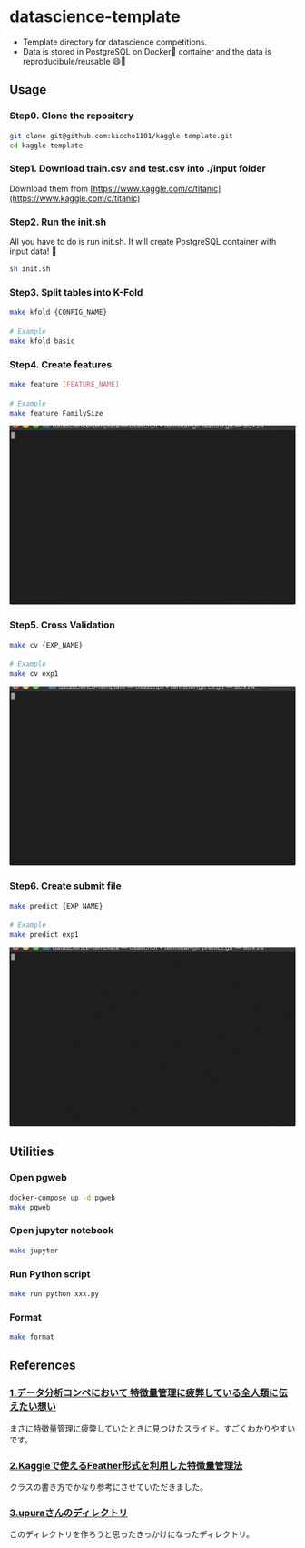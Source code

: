 # datascience-template

- Template directory for datascience competitions.
- Data is stored in PostgreSQL on Docker🐳 container and the data is reproducibule/reusable 😄🎉

## Usage

### Step0. Clone the repository

```sh
git clone git@github.com:kiccho1101/kaggle-template.git
cd kaggle-template
```

### Step1. Download train.csv and test.csv into ./input folder

Download them from [https://www.kaggle.com/c/titanic](https://www.kaggle.com/c/titanic)

### Step2. Run the init.sh

All you have to do is run init.sh.
It will create PostgreSQL container with input data! 🎉

```bash
sh init.sh
```

### Step3. Split tables into K-Fold

```sh
make kfold {CONFIG_NAME}

# Example
make kfold basic
```

### Step4. Create features

```sh
make feature [FEATURE_NAME]

# Example
make feature FamilySize
```

![](./gif/feature.gif)

### Step5. Cross Validation

```sh
make cv {EXP_NAME}

# Example
make cv exp1
```

![](./gif/cv.gif)

### Step6. Create submit file

```sh
make predict {EXP_NAME}

# Example
make predict exp1
```

![](./gif/predict.gif)


## Utilities

### Open pgweb

```sh
docker-compose up -d pgweb
make pgweb
```

### Open jupyter notebook

```sh
make jupyter
```

### Run Python script

```sh
make run python xxx.py
```

### Format

```sh
make format
```

## References

### [1.データ分析コンペにおいて 特徴量管理に疲弊している全人類に伝えたい想い][1]

まさに特徴量管理に疲弊していたときに見つけたスライド。すごくわかりやすいです。

### [2.Kaggleで使えるFeather形式を利用した特徴量管理法][2]

クラスの書き方でかなり参考にさせていただきました。

### [3.upuraさんのディレクトリ][3]

このディレクトリを作ろうと思ったきっかけになったディレクトリ。

[1]:https://speakerdeck.com/takapy/detafen-xi-konpenioite-te-zheng-liang-guan-li-nipi-bi-siteiruquan-ren-lei-nichuan-etaixiang-i
[2]:https://amalog.hateblo.jp/entry/kaggle-feature-management
[3]:https://github.com/upura/ml-competition-template-titanic
